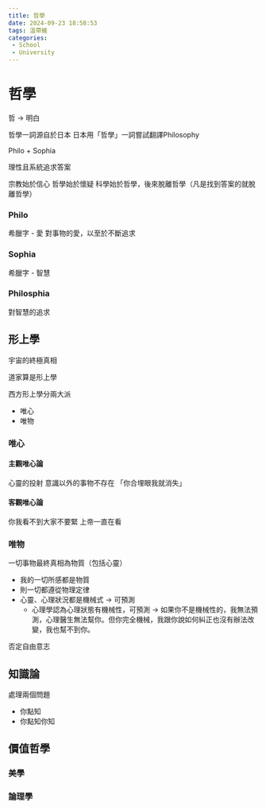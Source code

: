 ```yaml
---
title: 哲學
date: 2024-09-23 18:58:53
tags: 溫帶維
categories: 
 - School
 - University
---
```

# 哲學
哲 -> 明白

哲學一詞源自於日本
日本用「哲學」一詞嘗試翻譯Philosophy

Philo + Sophia

理性且系統追求答案

宗教始於信心
哲學始於懷疑
科學始於哲學，後來脫離哲學（凡是找到答案的就脫離哲學）

### Philo
希臘字 - 愛
對事物的愛，以至於不斷追求

### Sophia
希臘字 - 智慧

### Philosphia
對智慧的追求

## 形上學
宇宙的終極真相

道家算是形上學

西方形上學分兩大派
 - 唯心
 - 唯物

### 唯心

#### 主觀唯心論
心靈的投射
意識以外的事物不存在
「你合埋眼我就消失」

#### 客觀唯心論
你我看不到大家不要緊
上帝一直在看

### 唯物
一切事物最終真相為物質（包括心靈）
 - 我的一切所感都是物質
 - 則一切都遵從物理定律
 - 心靈、心理狀況都是機械式 -> 可預測
    - 心理學認為心理狀態有機械性，可預測 -> 如果你不是機械性的，我無法預測，心理醫生無法幫你。但你完全機械，我跟你說如何糾正也沒有辦法改變，我也幫不到你。

否定自由意志

## 知識論
處理兩個問題
 - 你點知
 - 你點知你知

## 價值哲學

### 美學

### 論理學 